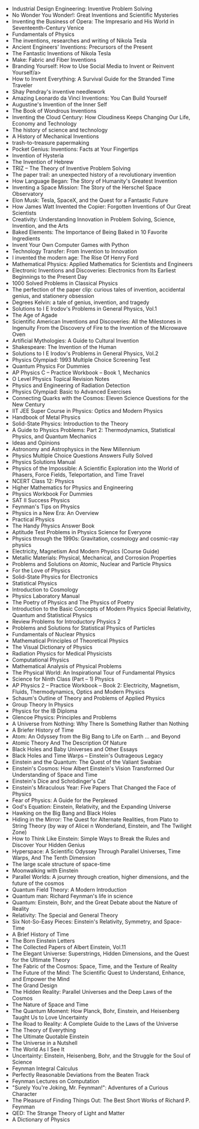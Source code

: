 <ul>


 <li><a target="_blank" href="https://github.com/manjunath5496/Invention-Books/blob/master/iven(1).pdf" style="text-decoration:none;">Industrial Design Engineering: Inventive Problem Solving</a></li>
                            
 <li><a target="_blank" href="https://github.com/manjunath5496/Invention-Books/blob/master/iven(2).pdf" style="text-decoration:none;">No
Wonder You Wonder!: Great Inventions and Scientific Mysteries</a></li>

<li><a target="_blank" href="https://github.com/manjunath5496/Invention-Books/blob/master/iven(3).pdf" style="text-decoration:none;">Inventing the Business of Opera: The Impresario and His World in Seventeenth-Century Venice</a></li>
 <li><a target="_blank" href="https://github.com/manjunath5496/Invention-Books/blob/master/iven(4).pdf" style="text-decoration:none;">Fundamentals of Physics</a></li>                              
<li><a target="_blank" href="https://github.com/manjunath5496/Invention-Books/blob/master/iven(5).pdf" style="text-decoration:none;">The inventions, researches and writing of Nikola Tesla</a></li>

 <li><a target="_blank" href="https://github.com/manjunath5496/Invention-Books/blob/master/iven(6).pdf" style="text-decoration:none;">Ancient Engineers' Inventions: Precursors of the Present</a></li>
                            
 <li><a target="_blank" href="https://github.com/manjunath5496/Invention-Books/blob/master/iven(7).pdf" style="text-decoration:none;">The Fantastic Inventions of Nikola Tesla</a></li>

<li><a target="_blank" href="https://github.com/manjunath5496/Invention-Books/blob/master/iven(8).pdf" style="text-decoration:none;">Make: Fabric and Fiber Inventions</a></li>
 <li><a target="_blank" href="https://github.com/manjunath5496/Invention-Books/blob/master/iven(9).pdf" style="text-decoration:none;">Branding Yourself: How to Use Social Media to Invent or Reinvent Yourself/a></li>                              
<li><a target="_blank" href="https://github.com/manjunath5496/Invention-Books/blob/master/iven(10).pdf" style="text-decoration:none;">How to Invent Everything: A Survival Guide for the Stranded Time Traveler</a></li>


 <li><a target="_blank" href="https://github.com/manjunath5496/Invention-Books/blob/master/iven(11).pdf" style="text-decoration:none;">Shay Pendray's inventive needlework</a></li>
                            
 <li><a target="_blank" href="https://github.com/manjunath5496/Invention-Books/blob/master/iven(12).pdf" style="text-decoration:none;"> Amazing Leonardo da Vinci Inventions: You Can Build Yourself</a></li>

<li><a target="_blank" href="https://github.com/manjunath5496/Invention-Books/blob/master/iven(13).pdf" style="text-decoration:none;"> Augustine's Invention of the Inner Self</a></li>
 <li><a target="_blank" href="https://github.com/manjunath5496/Invention-Books/blob/master/iven(14).pdf" style="text-decoration:none;"> The Book of Wondrous Inventions</a></li>                              
<li><a target="_blank" href="https://github.com/manjunath5496/Invention-Books/blob/master/iven(15).pdf" style="text-decoration:none;">Inventing the Cloud Century: How Cloudiness Keeps Changing Our Life, Economy and Technology</a></li>

 <li><a target="_blank" href="https://github.com/manjunath5496/Invention-Books/blob/master/iven(16).pdf" style="text-decoration:none;">
The history of science and technology</a></li>
                            
 <li><a target="_blank" href="https://github.com/manjunath5496/Invention-Books/blob/master/iven(17).pdf" style="text-decoration:none;">A History of Mechanical Inventions</a></li>

<li><a target="_blank" href="https://github.com/manjunath5496/Invention-Books/blob/master/iven(18).pdf" style="text-decoration:none;">trash-to-treasure papermaking</a></li>
 <li><a target="_blank" href="https://github.com/manjunath5496/Invention-Books/blob/master/iven(19).pdf" style="text-decoration:none;">Pocket Genius: Inventions: Facts at Your Fingertips</a></li>                              
<li><a target="_blank" href="https://github.com/manjunath5496/Invention-Books/blob/master/iven(20).pdf" style="text-decoration:none;">Invention of Hysteria</a></li>


 <li><a target="_blank" href="https://github.com/manjunath5496/Invention-Books/blob/master/iven(21).pdf" style="text-decoration:none;">The Invention of Hebrew</a></li>
                            
 <li><a target="_blank" href="https://github.com/manjunath5496/Invention-Books/blob/master/iven(22).pdf" style="text-decoration:none;">TRIZ – The Theory of Inventive Problem Solving</a></li>

<li><a target="_blank" href="https://github.com/manjunath5496/Invention-Books/blob/master/iven(23).pdf" style="text-decoration:none;">The paper trail: an unexpected history of a revolutionary invention</a></li>
 <li><a target="_blank" href="https://github.com/manjunath5496/Invention-Books/blob/master/iven(24).pdf" style="text-decoration:none;">How Language Began: The Story of Humanity's Greatest Invention</a></li>                              
<li><a target="_blank" href="https://github.com/manjunath5496/Invention-Books/blob/master/iven(25).pdf" style="text-decoration:none;">Inventing a Space Mission: The Story of the Herschel Space Observatory</a></li>


 <li><a target="_blank" href="https://github.com/manjunath5496/Invention-Books/blob/master/iven(26).pdf" style="text-decoration:none;">Elon Musk: Tesla, SpaceX, and the Quest for a Fantastic Future</a></li>
                            
 <li><a target="_blank" href="https://github.com/manjunath5496/Invention-Books/blob/master/iven(27).pdf" style="text-decoration:none;">How James Watt Invented the Copier: Forgotten Inventions of Our Great Scientists</a></li>

<li><a target="_blank" href="https://github.com/manjunath5496/Invention-Books/blob/master/iven(28).pdf" style="text-decoration:none;">Creativity: Understanding Innovation in Problem Solving, Science, Invention, and the Arts</a></li>
 <li><a target="_blank" href="https://github.com/manjunath5496/Invention-Books/blob/master/iven(29).pdf" style="text-decoration:none;">Baked Elements: The Importance of Being Baked in 10 Favorite Ingredients</a></li>                              
<li><a target="_blank" href="https://github.com/manjunath5496/Invention-Books/blob/master/iven(30).pdf" style="text-decoration:none;">Invent Your Own Computer Games with Python</a></li>


 <li><a target="_blank" href="https://github.com/manjunath5496/Invention-Books/blob/master/iven(31).pdf" style="text-decoration:none;">Technology Transfer: From Invention to Innovation</a></li>
                            
 <li><a target="_blank" href="https://github.com/manjunath5496/Invention-Books/blob/master/iven(32).pdf" style="text-decoration:none;">I invented the modern age: The Rise Of Henry Ford</a></li>

<li><a target="_blank" href="https://github.com/manjunath5496/Invention-Books/blob/master/iven(33).pdf" style="text-decoration:none;">Mathematical Physics: Applied Mathematics for Scientists and Engineers</a></li>
 <li><a target="_blank" href="https://github.com/manjunath5496/Invention-Books/blob/master/iven(34).pdf" style="text-decoration:none;">Electronic Inventions and Discoveries: Electronics from Its Earliest Beginnings to the Present Day</a></li>                              
<li><a target="_blank" href="https://github.com/manjunath5496/Invention-Books/blob/master/iven(35).pdf" style="text-decoration:none;">1000 Solved Problems in Classical Physics</a></li>

 <li><a target="_blank" href="https://github.com/manjunath5496/Invention-Books/blob/master/iven(36).pdf" style="text-decoration:none;">The perfection of the paper clip: curious tales of invention, accidental genius, and stationery obsession</a></li>                              
<li><a target="_blank" href="https://github.com/manjunath5496/Invention-Books/blob/master/iven(37).pdf" style="text-decoration:none;">Degrees Kelvin: a tale of genius, invention, and tragedy</a></li>

<li><a target="_blank" href="https://github.com/manjunath5496/Invention-Books/blob/master/iven(38).pdf" style="text-decoration:none;">Solutions to I E Irodov's Problems in General Physics, Vol.1</a></li>
                            
 <li><a target="_blank" href="https://github.com/manjunath5496/Invention-Books/blob/master/iven(39).pdf" style="text-decoration:none;"> The Age of Agade</a></li>

<li><a target="_blank" href="https://github.com/manjunath5496/Invention-Books/blob/master/iven(40).pdf" style="text-decoration:none;">Scientific American Inventions and Discoveries: All the Milestones in Ingenuity From the Discovery of Fire to the Invention of the Microwave Oven</a></li>
 <li><a target="_blank" href="https://github.com/manjunath5496/Invention-Books/blob/master/iven(41).pdf" style="text-decoration:none;">Artificial Mythologies: A Guide to Cultural Invention</a></li>                              
<li><a target="_blank" href="https://github.com/manjunath5496/Invention-Books/blob/master/iven(42).pdf" style="text-decoration:none;">Shakespeare: The Invention of the Human</a></li>

 <li><a target="_blank" href="https://github.com/manjunath5496/Invention-Books/blob/master/iven(43).pdf" style="text-decoration:none;">Solutions to I E Irodov's Problems in General Physics, Vol.2</a></li>                              
<li><a target="_blank" href="https://github.com/manjunath5496/Invention-Books/blob/master/iven(44).pdf" style="text-decoration:none;"> Physics Olympiad: 1993 Multiple Choice Screening Test</a></li>
<li><a target="_blank" href="https://github.com/manjunath5496/Invention-Books/blob/master/iven(45).pdf" style="text-decoration:none;">Quantum Physics For Dummies</a></li>

 <li><a target="_blank" href="https://github.com/manjunath5496/Invention-Books/blob/master/iven(46).pdf" style="text-decoration:none;">AP Physics C – Practice Workbook – Book 1, Mechanics</a></li>                              
<li><a target="_blank" href="https://github.com/manjunath5496/Invention-Books/blob/master/iven(47).pdf" style="text-decoration:none;">O Level Physics Topical Revision Notes</a></li>
 <li><a target="_blank" href="https://github.com/manjunath5496/Invention-Books/blob/master/iven(48).pdf" style="text-decoration:none;">Physics and Engineering of Radiation Detection</a></li>  
 
<li><a target="_blank" href="https://github.com/manjunath5496/Invention-Books/blob/master/iven(49).pdf" style="text-decoration:none;">Physics Olympiad: Basic to Advanced Exercises</a></li>
<li><a target="_blank" href="https://github.com/manjunath5496/Invention-Books/blob/master/iven(50).pdf" style="text-decoration:none;">Connecting Quarks with the Cosmos: Eleven Science Questions for the New Century</a></li>

 <li><a target="_blank" href="https://github.com/manjunath5496/Invention-Books/blob/master/iven(51).pdf" style="text-decoration:none;">IIT JEE Super Course in Physics: Optics and Modern Physics</a></li> 
 <li><a target="_blank" href="https://github.com/manjunath5496/Invention-Books/blob/master/iven(52).pdf" style="text-decoration:none;">Handbook of Metal Physics</a></li> 
<li><a target="_blank" href="https://github.com/manjunath5496/Invention-Books/blob/master/iven(53).pdf" style="text-decoration:none;">Solid-State Physics: Introduction to the Theory</a></li>
<li><a target="_blank" href="https://github.com/manjunath5496/Invention-Books/blob/master/iven(54).pdf" style="text-decoration:none;">A Guide to Physics Problems: Part 2: Thermodynamics, Statistical Physics, and Quantum Mechanics</a></li>
<li><a target="_blank" href="https://github.com/manjunath5496/Invention-Books/blob/master/iven(55).pdf" style="text-decoration:none;">Ideas and Opinions</a></li>

 <li><a target="_blank" href="https://github.com/manjunath5496/Invention-Books/blob/master/iven(56).pdf" style="text-decoration:none;">Astronomy and Astrophysics in the New Millennium</a></li>                              
<li><a target="_blank" href="https://github.com/manjunath5496/Invention-Books/blob/master/iven(57).pdf" style="text-decoration:none;">Physics Multiple Choice Questions Answers Fully Solved</a></li>

<li><a target="_blank" href="https://github.com/manjunath5496/Invention-Books/blob/master/iven(58).pdf" style="text-decoration:none;">Physics Solutions Manual</a></li>                              
<li><a target="_blank" href="https://github.com/manjunath5496/Invention-Books/blob/master/iven(59).pdf" style="text-decoration:none;">Physics of the Impossible: A Scientific Exploration into the World of Phasers, Force Fields, Teleportation, and Time Travel</a></li>

<li><a target="_blank" href="https://github.com/manjunath5496/Invention-Books/blob/master/iven(60).pdf" style="text-decoration:none;">NCERT Class 12: Physics</a></li>

 <li><a target="_blank" href="https://github.com/manjunath5496/Invention-Books/blob/master/iven(61).pdf" style="text-decoration:none;">Higher Mathematics for Physics and Engineering</a></li>                              
<li><a target="_blank" href="https://github.com/manjunath5496/Invention-Books/blob/master/iven(62).pdf" style="text-decoration:none;">Physics Workbook For Dummies</a></li>

<li><a target="_blank" href="https://github.com/manjunath5496/Invention-Books/blob/master/iven(63).pdf" style="text-decoration:none;">SAT II Success Physics</a></li>                              
<li><a target="_blank" href="https://github.com/manjunath5496/Invention-Books/blob/master/iven(64).pdf" style="text-decoration:none;">Feynman's Tips on Physics</a></li>

 <li><a target="_blank" href="https://github.com/manjunath5496/Invention-Books/blob/master/iven(65).pdf" style="text-decoration:none;">Physics in a New Era: An Overview</a></li>                              
<li><a target="_blank" href="https://github.com/manjunath5496/Invention-Books/blob/master/iven(66).pdf" style="text-decoration:none;">Practical Physics</a></li>

<li><a target="_blank" href="https://github.com/manjunath5496/Invention-Books/blob/master/iven(67).pdf" style="text-decoration:none;">
The Handy Physics Answer Book</a></li>                              
<li><a target="_blank" href="https://github.com/manjunath5496/Invention-Books/blob/master/iven(68).pdf" style="text-decoration:none;">Aptitude Test Problems in Physics Science for Everyone</a></li>

<li><a target="_blank" href="https://github.com/manjunath5496/Invention-Books/blob/master/iven(69).pdf" style="text-decoration:none;">Physics through the 1990s: Gravitation, cosmology and cosmic-ray physics</a></li>

<li><a target="_blank" href="https://github.com/manjunath5496/Invention-Books/blob/master/iven(70).pdf" style="text-decoration:none;">Electricity, Magnetism And Modern Physics (Course Guide)</a></li>                              
<li><a target="_blank" href="https://github.com/manjunath5496/Invention-Books/blob/master/iven(71).pdf" style="text-decoration:none;">Metallic Materials: Physical, Mechanical, and Corrosion Properties</a></li>



<li><a target="_blank" href="https://github.com/manjunath5496/Invention-Books/blob/master/iven(72).pdf" style="text-decoration:none;">Problems and Solutions on Atomic, Nuclear and Particle Physics</a></li>                              
<li><a target="_blank" href="https://github.com/manjunath5496/Invention-Books/blob/master/iven(73).pdf" style="text-decoration:none;">For the Love of Physics</a></li>

<li><a target="_blank" href="https://github.com/manjunath5496/Invention-Books/blob/master/iven(74).pdf" style="text-decoration:none;">Solid-State Physics for Electronics</a></li>                              
<li><a target="_blank" href="https://github.com/manjunath5496/Invention-Books/blob/master/iven(75).pdf" style="text-decoration:none;">Statistical Physics</a></li>

<li><a target="_blank" href="https://github.com/manjunath5496/Invention-Books/blob/master/iven(76).pdf" style="text-decoration:none;">Introduction to Cosmology</a></li>

 <li><a target="_blank" href="https://github.com/manjunath5496/Invention-Books/blob/master/iven(77).pdf" style="text-decoration:none;">Physics Laboratory Manual</a></li>                              
<li><a target="_blank" href="https://github.com/manjunath5496/Invention-Books/blob/master/iven(78).pdf" style="text-decoration:none;">The Poetry of Physics and The Physics of Poetry</a></li>

<li><a target="_blank" href="https://github.com/manjunath5496/Invention-Books/blob/master/iven(79).pdf" style="text-decoration:none;">Introduction to the Basic Concepts of Modern Physics Special Relativity, Quantum and Statistical Physics</a></li>                              
<li><a target="_blank" href="https://github.com/manjunath5496/Invention-Books/blob/master/iven(80).pdf" style="text-decoration:none;">Review Problems for Introductory Physics 2</a></li>

 <li><a target="_blank" href="https://github.com/manjunath5496/Invention-Books/blob/master/iven(81).pdf" style="text-decoration:none;">Problems and Solutions for Statistical Physics of Particles</a></li>                              
<li><a target="_blank" href="https://github.com/manjunath5496/Invention-Books/blob/master/iven(82).pdf" style="text-decoration:none;">Fundamentals of Nuclear Physics</a></li>

<li><a target="_blank" href="https://github.com/manjunath5496/Invention-Books/blob/master/iven(83).pdf" style="text-decoration:none;">Mathematical Principles of Theoretical Physics</a></li>                              
<li><a target="_blank" href="https://github.com/manjunath5496/Invention-Books/blob/master/iven(84).pdf" style="text-decoration:none;">The Visual Dictionary of Physics</a></li>

<li><a target="_blank" href="https://github.com/manjunath5496/Invention-Books/blob/master/iven(85).pdf" style="text-decoration:none;">Radiation Physics for Medical Physicists</a></li>

<li><a target="_blank" href="https://github.com/manjunath5496/Invention-Books/blob/master/iven(86).pdf" style="text-decoration:none;">Computational Physics</a></li>                              
<li><a target="_blank" href="https://github.com/manjunath5496/Invention-Books/blob/master/iven(87).pdf" style="text-decoration:none;">Mathematical Analysis of Physical Problems</a></li>

<li><a target="_blank" href="https://github.com/manjunath5496/Invention-Books/blob/master/iven(88).rar" style="text-decoration:none;">The Physical World: An Inspirational Tour of Fundamental Physics</a></li>                              
<li><a target="_blank" href="https://github.com/manjunath5496/Invention-Books/blob/master/iven(89).pdf" style="text-decoration:none;">Science for Ninth Class (Part – 1) Physics</a></li>


<li><a target="_blank" href="https://github.com/manjunath5496/Invention-Books/blob/master/iven(90).pdf" style="text-decoration:none;">AP Physics 2 – Practice Workbook – Book 2: Electricity, Magnetism, Fluids, Thermodynamics, Optics and Modern Physics</a></li>                              
<li><a target="_blank" href="https://github.com/manjunath5496/Invention-Books/blob/master/iven(91).pdf" style="text-decoration:none;">Schaum's Outline of Theory and Problems of Applied Physics</a></li>

<li><a target="_blank" href="https://github.com/manjunath5496/Invention-Books/blob/master/iven(92).pdf" style="text-decoration:none;">Group Theory In Physics</a></li>                              
<li><a target="_blank" href="https://github.com/manjunath5496/Invention-Books/blob/master/iven(93).pdf" style="text-decoration:none;">Physics for the IB Diploma</a></li>

<li><a target="_blank" href="https://github.com/manjunath5496/Invention-Books/blob/master/iven(94).rar" style="text-decoration:none;">Glencoe Physics: Principles and Problems</a></li>                              
<li><a target="_blank" href="https://github.com/manjunath5496/Invention-Books/blob/master/iven(95).pdf" style="text-decoration:none;">A Universe from Nothing: Why There Is Something Rather than Nothing</a></li>

<li><a target="_blank" href="https://github.com/manjunath5496/Invention-Books/blob/master/iven(96).pdf" style="text-decoration:none;"> A Briefer History of Time</a></li>                              
<li><a target="_blank" href="https://github.com/manjunath5496/Invention-Books/blob/master/iven(97).pdf" style="text-decoration:none;">Atom: An Odyssey from the Big Bang to Life on Earth ... and Beyond</a></li>

<li><a target="_blank" href="https://github.com/manjunath5496/Invention-Books/blob/master/iven(98).pdf" style="text-decoration:none;">Atomic Theory And The Description Of Nature</a></li>                              
<li><a target="_blank" href="https://github.com/manjunath5496/Invention-Books/blob/master/iven(99).pdf" style="text-decoration:none;">Black Holes and Baby Universes and Other Essays</a></li>

<li><a target="_blank" href="https://github.com/manjunath5496/Invention-Books/blob/master/iven(100).pdf" style="text-decoration:none;">Black Holes and Time Warps – Einstein's Outrageous Legacy</a></li>                              
<li><a target="_blank" href="https://github.com/manjunath5496/Invention-Books/blob/master/iven(101).pdf" style="text-decoration:none;">Einstein and the Quantum: The Quest of the Valiant Swabian</a></li>

<li><a target="_blank" href="https://github.com/manjunath5496/Invention-Books/blob/master/iven(102).pdf" style="text-decoration:none;">Einstein's Cosmos: How Albert Einstein's Vision Transformed Our Understanding of Space and Time</a></li>                              
<li><a target="_blank" href="https://github.com/manjunath5496/Invention-Books/blob/master/iven(103).pdf" style="text-decoration:none;">Einstein's Dice and Schrödinger's Cat</a></li>

<li><a target="_blank" href="https://github.com/manjunath5496/Invention-Books/blob/master/iven(104).pdf" style="text-decoration:none;">Einstein's Miraculous Year: Five Papers That Changed the Face of Physics</a></li>                              
<li><a target="_blank" href="https://github.com/manjunath5496/Invention-Books/blob/master/iven(105).pdf" style="text-decoration:none;">Fear of Physics: A Guide for the Perplexed</a></li>

<li><a target="_blank" href="https://github.com/manjunath5496/Invention-Books/blob/master/iven(106).pdf" style="text-decoration:none;">God's Equation: Einstein, Relativity, and the Expanding Universe</a></li>                              
<li><a target="_blank" href="https://github.com/manjunath5496/Invention-Books/blob/master/iven(107).pdf" style="text-decoration:none;">Hawking on the Big Bang and Black Holes</a></li>

<li><a target="_blank" href="https://github.com/manjunath5496/Invention-Books/blob/master/iven(108).pdf" style="text-decoration:none;">Hiding in the Mirror: The Quest for Alternate Realities, from Plato to String Theory (by way of Alicei n Wonderland, Einstein, and The Twilight Zone)</a></li>

<li><a target="_blank" href="https://github.com/manjunath5496/Invention-Books/blob/master/iven(109).pdf" style="text-decoration:none;">How to Think Like Einstein: Simple Ways to Break the Rules and Discover Your Hidden Genius</a></li>                              
<li><a target="_blank" href="https://github.com/manjunath5496/Invention-Books/blob/master/iven(110).pdf" style="text-decoration:none;">Hyperspace: A Scientific Odyssey Through Parallel Universes, Time Warps, And The Tenth Dimension</a></li>
<li><a target="_blank" href="https://github.com/manjunath5496/Invention-Books/blob/master/iven(111).pdf" style="text-decoration:none;">The large scale structure of space-time</a></li>

<li><a target="_blank" href="https://github.com/manjunath5496/Invention-Books/blob/master/iven(112).pdf" style="text-decoration:none;">Moonwalking with Einstein</a></li>                              
<li><a target="_blank" href="https://github.com/manjunath5496/Invention-Books/blob/master/iven(113).pdf" style="text-decoration:none;">Parallel Worlds: A journey through creation, higher dimensions, and the future of the cosmos</a></li>

<li><a target="_blank" href="https://github.com/manjunath5496/Invention-Books/blob/master/iven(114).pdf" style="text-decoration:none;">Quantum Field Theory: A Modern Introduction</a></li>

<li><a target="_blank" href="https://github.com/manjunath5496/Invention-Books/blob/master/iven(115).pdf" style="text-decoration:none;">Quantum man: Richard Feynman's life in science</a></li>                              
<li><a target="_blank" href="https://github.com/manjunath5496/Invention-Books/blob/master/iven(116).pdf" style="text-decoration:none;">Quantum: Einstein, Bohr, and the Great Debate about the Nature of Reality</a></li>
<li><a target="_blank" href="https://github.com/manjunath5496/Invention-Books/blob/master/iven(117).pdf" style="text-decoration:none;">Relativity: The Special and General Theory</a></li>

<li><a target="_blank" href="https://github.com/manjunath5496/Invention-Books/blob/master/iven(118).pdf" style="text-decoration:none;">Six Not-So-Easy Pieces: Einstein's Relativity, Symmetry, and Space-Time</a></li>                              
<li><a target="_blank" href="https://github.com/manjunath5496/Invention-Books/blob/master/iven(119).pdf" style="text-decoration:none;">A Brief History of Time</a></li>
<li><a target="_blank" href="https://github.com/manjunath5496/Invention-Books/blob/master/iven(120).pdf" style="text-decoration:none;">The Born Einstein Letters </a></li>


<li><a target="_blank" href="https://github.com/manjunath5496/Invention-Books/blob/master/iven(121).pdf" style="text-decoration:none;">
The Collected Papers of Albert Einstein, Vol.11</a></li>                              
<li><a target="_blank" href="https://github.com/manjunath5496/Invention-Books/blob/master/iven(122).pdf" style="text-decoration:none;">The Elegant Universe: Superstrings, Hidden Dimensions, and the Quest for the Ultimate Theory</a></li>
<li><a target="_blank" href="https://github.com/manjunath5496/Invention-Books/blob/master/iven(123).pdf" style="text-decoration:none;">The Fabric of the Cosmos: Space, Time, and the Texture of Reality</a></li>

<li><a target="_blank" href="https://github.com/manjunath5496/Invention-Books/blob/master/iven(124).pdf" style="text-decoration:none;">The Future of the Mind: The Scientific Quest to Understand, Enhance, and Empower the Mind</a></li>                              
<li><a target="_blank" href="https://github.com/manjunath5496/Invention-Books/blob/master/iven(125).pdf" style="text-decoration:none;">The Grand Design</a></li>
<li><a target="_blank" href="https://github.com/manjunath5496/Invention-Books/blob/master/iven(126).pdf" style="text-decoration:none;">The Hidden Reality: Parallel Universes and the Deep Laws of the Cosmos </a></li>

<li><a target="_blank" href="https://github.com/manjunath5496/Invention-Books/blob/master/iven(127).pdf" style="text-decoration:none;">The Nature of Space and Time</a></li>                              
<li><a target="_blank" href="https://github.com/manjunath5496/Invention-Books/blob/master/iven(128).pdf" style="text-decoration:none;">The Quantum Moment: How Planck, Bohr, Einstein, and Heisenberg Taught Us to Love Uncertainty</a></li>
<li><a target="_blank" href="https://github.com/manjunath5496/Invention-Books/blob/master/iven(129).pdf" style="text-decoration:none;">The Road to Reality: A Complete Guide to the Laws of the Universe </a></li>

<li><a target="_blank" href="https://github.com/manjunath5496/Invention-Books/blob/master/iven(130).pdf" style="text-decoration:none;">The Theory of Everything</a></li>
<li><a target="_blank" href="https://github.com/manjunath5496/Invention-Books/blob/master/iven(131).pdf" style="text-decoration:none;">The Ultimate Quotable Einstein </a></li>

<li><a target="_blank" href="https://github.com/manjunath5496/Invention-Books/blob/master/iven(132).pdf" style="text-decoration:none;">The Universe in a Nutshell</a></li>                              
<li><a target="_blank" href="https://github.com/manjunath5496/Invention-Books/blob/master/iven(133).pdf" style="text-decoration:none;">The World As I See It</a></li>
<li><a target="_blank" href="https://github.com/manjunath5496/Invention-Books/blob/master/iven(134).pdf" style="text-decoration:none;">Uncertainty: Einstein, Heisenberg, Bohr, and the Struggle for the Soul of Science </a></li>

<li><a target="_blank" href="https://github.com/manjunath5496/Invention-Books/blob/master/iven(135).pdf" style="text-decoration:none;">Feynman Integral Calculus</a></li>

<li><a target="_blank" href="https://github.com/manjunath5496/Invention-Books/blob/master/iven(136).pdf" style="text-decoration:none;">Perfectly Reasonable Deviations from the Beaten Track</a></li>                              
<li><a target="_blank" href="https://github.com/manjunath5496/Invention-Books/blob/master/iven(137).pdf" style="text-decoration:none;">Feynman Lectures on Computation</a></li>
<li><a target="_blank" href="https://github.com/manjunath5496/Invention-Books/blob/master/iven(138).pdf" style="text-decoration:none;">"Surely You're Joking, Mr. Feynman!": Adventures of a Curious Character </a></li>
<li><a target="_blank" href="https://github.com/manjunath5496/Invention-Books/blob/master/iven(139).pdf" style="text-decoration:none;">The Pleasure of Finding Things Out: The Best Short Works of Richard P. Feynman</a></li>
<li><a target="_blank" href="https://github.com/manjunath5496/Invention-Books/blob/master/iven(140).pdf" style="text-decoration:none;">QED: The Strange Theory of Light and Matter  </a></li>
<li><a target="_blank" href="https://github.com/manjunath5496/Invention-Books/blob/master/iven(141).pdf" style="text-decoration:none;">A Dictionary of Physics </a></li>



</ul>

</br>
